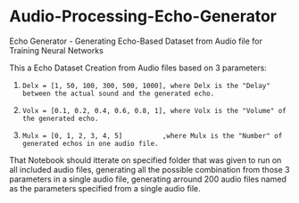 # Audio-Processing-Echo-Generator
Echo Generator - Generating Echo-Based Dataset from Audio file for Training Neural Networks

This a Echo Dataset Creation from Audio files based on 3 parameters:
1.     Delx = [1, 50, 100, 300, 500, 1000], where Delx is the "Delay" between the actual sound and the generated echo.
2.     Volx = [0.1, 0.2, 0.4, 0.6, 0.8, 1], where Volx is the "Volume" of the generated echo.
3.     Mulx = [0, 1, 2, 3, 4, 5]          ,where Mulx is the "Number" of generated echos in one audio file.

That Notebook should itterate on specified folder that was given to run on all included audio files, generating all the possible combination from those 3 parameters in a single audio file, generating arround 200 audio files named as the parameters specified from a single audio file.
